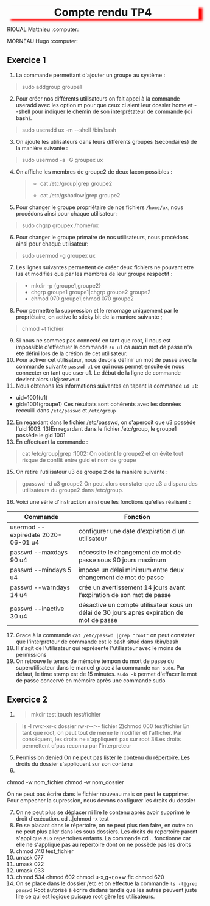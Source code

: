<h1 align="center" style="box-shadow: 10px 5px 5px red">Compte rendu TP4</h1>                                   
<p>RIOUAL Matthieu :computer:</p>
<p>MORNEAU Hugo :computer:</P>

## Exercice 1

1) La commande permettant d'ajouter un groupe au système :
>sudo addgroup groupe1
2) Pour créer nos différents utilisateurs on fait appel à la commande useradd avec les option m pour que ceux ci aient leur dossier home et --shell pour indiquer le chemin de son interprétateur de commande (ici bash).
>sudo useradd ux -m --shell /bin/bash
3) On ajoute les utilisateurs dans leurs différents groupes (secondaires) de la manière suivante :
>sudo usermod -a -G groupex ux
4) On affiche les membres de groupe2 de deux facon possibles :
   > * cat /etc/group|grep groupe2
   >
   > * cat /etc/gshadow|grep groupe2
5) Pour changer le groupe propriétaire de nos fichiers ```/home/ux```, nous procédons ainsi pour chaque utilisateur:
>sudo chgrp groupex /home/ux
6) Pour changer le groupe primaire de nos utilisateurs, nous procédons ainsi pour chaque utilisateur:
>sudo usermod -g groupex ux
7) Les lignes suivantes permettent de créer deux fichiers ne pouvant etre lus et modifiés que par les membres de leur groupe respectif :
> * mkdir -p {groupe1,groupe2}
> * chgrp groupe1 groupe1|chgrp groupe2 groupe2
> * chmod 070 groupe1|chmod 070 groupe2
8) Pour permettre la suppression et le renomage uniquement par le propriétaire, on active le sticky bit de la maniere suivante ;
>chmod +t fichier
9) Si nous ne sommes pas connecté en tant que root, il nous est impossible d'effectuer la commande ```su u1``` ca aucun mot de passe n'a été défini lors de la crétion de cet utilisateur.
10) Pour activer cet utilisateur, nous devons définir un mot de passe avec la commande suivante ```passwd u1``` ce qui nous permet ensuite de nous connecter en tant que user u1. Le début de la ligne de commande devient alors u1@serveur.
11) Nous obtenons les informations suivantes en tapant la commande ```id u1```:
* uid=1001(u1)
* gid=1001(groupe1)
Ces résultats sont cohérents avec les données receuilli dans ```/etc/passwd``` et ```/etc/group```
12) En regardant dans le fichier /etc/passwd, on s'apercoit que u3 possède l'uid 1003.
13)En regardant dans le fichier /etc/group, le groupe1 possède le gid 1001
14) En effectuant la commande :
>cat /etc/group|grep :1002: 
On obtient le groupe2 et on évite tout risque de conflit entre guid et nom de groupe
15) On retire l'utilisateur u3 de groupe 2 de la manière suivante :
>gpasswd -d u3 groupe2
On peut alors constater que u3 a disparu des utilisateurs du groupe2 dans /etc/group.
16) Voici une série d'instruction ainsi que les fonctions qu'elles réalisent :

|          Commande                  |                                     Fonction                                               |
|------------------------------------|--------------------------------------------------------------------------------------------|
| usermod --expiredate 2020-06-01 u4 |  configurer une date d'expiration d'un utilisateur                                         |
| passwd --maxdays 90 u4             |    nécessite le changement de mot de passe sous 90 jours maximum                           |
| passwd --mindays 5 u4              | impose un délai minimum entre deux changement de mot de passe                              |
| passwd --warndays 14 u4            | crée un avertissement 14 jours avant l’expiration de son mot de passe                      |
| passwd --inactive 30 u4            | désactive un compte utilisateur sous un délai de 30 jours après expiration de mot de passe |

17) Grace à la commande ```cat /etc/passwd |grep "root"``` on peut constater que l'interpreteur de commande est le bash situé dans /bin/bash
18) Il s'agit de l'utilisateur qui représente l'utilisateur avec le moins de permissions
19) On retrouve le temps de mémoire tempon du mort de passe du superutilisateur dans le manuel grace à la commande ```man sudo```. Par défaut, le time stamp est de 15 minutes.
```sudo -k``` permet d'effacer le mot de passe concervé en mémoire après une commande sudo

## Exercice 2

1) >mkdir test|touch test/fichier
>ls -l
rwxr-xr-x dossier
rw-r--r-- fichier
2)chmod 000 test/fichier
En tant que root, on peut tout de meme le modifier et l'afficher. Par conséquent, les droits ne s'appliquent pas sur root
3)Les droits permettent d'pas reconnu par l'interpreteur
5) Permission denied On ne peut pas lister le contenu du répertoire. Les droits du dossier s'appliquent sur son contenu
6) 
chmod -w nom_fichier
chmod -w nom_dossier

On ne peut pas écrire dans le fichier nouveau mais on peut le supprimer.
Pour empecher la supression, nous devons configurer les droits du dossier 

7) On ne peut plus se déplacer ni lire le contenu après avoir supprimé le droit d'exécution.
cd ..|chmod -x test
8) En se placant dans le répertoire, on ne peut plus rien faire, en outre on ne peut plus aller dans les sous dossiers. Les droits du repertoire parent s'applique aux repertoires enfants. La commande cd .. fonctionne car elle ne s'applique pas au repertoire dont on ne possède pas les droits
9) chmod 740 test_fichier 
10) umask 077
11) umask 022
12) umask 033
13) chmod 534
chmod 602
chmod u-x,g+r,o+w fic
chmod 620
14) On se place dans le dossier /etc et on effectue la commande ```ls -l|grep passwd```
Root autorisé à écrire dedans tandis que les autres peuvent juste lire ce qui est logique puisque root gère les utilisateurs.

